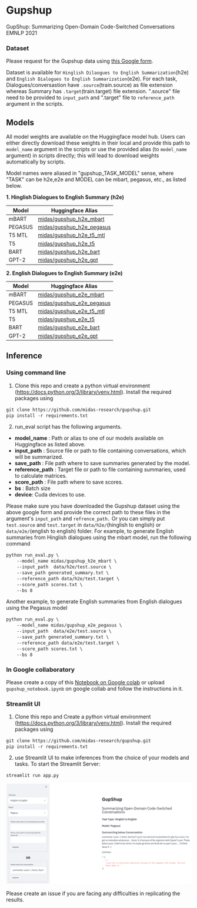 # Gupshup
GupShup: Summarizing Open-Domain Code-Switched Conversations EMNLP 2021


### Dataset
Please request for the Gupshup data using [this Google form](https://docs.google.com/forms/d/1zvUk7WcldVF3RCoHdWzQPzPprtSJClrnHoIOYbzaJEI/edit?ts=61381ec0). 

Dataset is available for `Hinglish Dilaogues to English Summarization`(h2e) and  `English Dialogues to English Summarization`(e2e). For each task, Dialogues/conversastion have `.source`(train.source) as file extension whereas Summary has `.target`(train.target) file extension. ".source" file need to be provided to `input_path` and ".target" file to `reference_path` argument in the scripts.


## Models
All model weights are available on the Huggingface model hub.  Users can either directly download these weights in their local and provide this path to `model_name` argument in the scripts or use the provided alias (to `model_name` argument) in scripts directly; this will lead to download weights automatically by scripts. 

Model names were aliased in "gupshup_TASK_MODEL" sense, where "TASK" can be h2e,e2e and MODEL can be mbart, pegasus, etc., as listed below.

**1. Hinglish Dialogues to English Summary (h2e)**

| Model   | Huggingface Alias                                                             |
|---------|-------------------------------------------------------------------------------|
| mBART   | [midas/gupshup_h2e_mbart](https://huggingface.co/midas/gupshup_h2e_mbart)     |
| PEGASUS | [midas/gupshup_h2e_pegasus](https://huggingface.co/midas/gupshup_h2e_pegasus) |
| T5 MTL  | [midas/gupshup_h2e_t5_mtl](https://huggingface.co/midas/gupshup_h2e_t5_mtl)   |
| T5      | [midas/gupshup_h2e_t5](https://huggingface.co/midas/gupshup_h2e_t5)           |
| BART    | [midas/gupshup_h2e_bart](https://huggingface.co/midas/gupshup_h2e_bart)       |
| GPT-2   | [midas/gupshup_h2e_gpt](https://huggingface.co/midas/gupshup_h2e_gpt)         |


**2. English Dialogues to English Summary (e2e)**

| Model   | Huggingface Alias                                                             |
|---------|-------------------------------------------------------------------------------|
| mBART   | [midas/gupshup_e2e_mbart](https://huggingface.co/midas/gupshup_e2e_mbart)     |
| PEGASUS | [midas/gupshup_e2e_pegasus](https://huggingface.co/midas/gupshup_e2e_pegasus) |
| T5 MTL  | [midas/gupshup_e2e_t5_mtl](https://huggingface.co/midas/gupshup_e2e_t5_mtl)   |
| T5      | [midas/gupshup_e2e_t5](https://huggingface.co/midas/gupshup_e2e_t5)           |
| BART    | [midas/gupshup_e2e_bart](https://huggingface.co/midas/gupshup_e2e_bart)       |
| GPT-2   | [midas/gupshup_e2e_gpt](https://huggingface.co/midas/gupshup_e2e_gpt)         |

## Inference

### Using command line
1. Clone this repo and create a python virtual environment (https://docs.python.org/3/library/venv.html). Install the required packages using
```
git clone https://github.com/midas-research/gupshup.git
pip install -r requirements.txt
```

2. run_eval script has the following arguments.
*   **model_name** : Path or alias to one of our models available on Huggingface as listed above.
*   **input_path** : Source file or path to file containing conversations, which will be summarized. 
*   **save_path** : File path where to save summaries generated by the model.
*   **reference_path** : Target file or path to file containing summaries, used to calculate matrices.
*  **score_path** : File path where to save scores.
*   **bs** : Batch size
*   **device**: Cuda devices to use.

Please make sure you have downloaded the Gupshup dataset using the above google form and provide the correct path to these files in the argument's `input_path` and `refrence_path.` Or you can simply put `test.source` and `test.target` in `data/h2e/`(hinglish to english) or `data/e2e/`(english to english) folder. For example, to generate English summaries from Hinglish dialogues using the mbart model, run the following command

```
python run_eval.py \
    --model_name midas/gupshup_h2e_mbart \
    --input_path  data/h2e/test.source \
    --save_path generated_summary.txt \
    --reference_path data/h2e/test.target \
    --score_path scores.txt \
    --bs 8

```

Another example, to generate English summaries from English dialogues using the Pegasus model
```
python run_eval.py \
    --model_name midas/gupshup_e2e_pegasus \
    --input_path  data/e2e/test.source \
    --save_path generated_summary.txt \
    --reference_path data/e2e/test.target \
    --score_path scores.txt \
    --bs 8

```

### In Google collaboratory
Please create a copy of this [Notebook on Google colab](https://colab.research.google.com/drive/16PI8Fqivzr8ScgQrs05y_kL6Qzqi7BBe#scrollTo=jNjGTzPb5eV_) or upload `gupshup_notebook.ipynb` on google collab and follow the instructions in it.


### Streamlit UI

1. Clone this repo and Create a python virtual environment (https://docs.python.org/3/library/venv.html). Install the required packages using
```
git clone https://github.com/midas-research/gupshup.git
pip install -r requirements.txt
```

2. use Streamlit UI to make inferences from the choice of your models and tasks. To start the Streamlit Server:
```
streamlit run app.py
```
![Image of Streamlit App](https://github.com/midas-research/gupshup/blob/main/images/app_image.png)

Please create an issue if you are facing any difficulties in replicating the results. 
